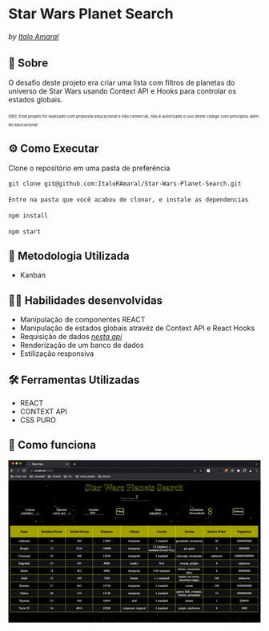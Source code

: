 # Star Wars Planet Search
###### by _[Italo Amaral](https://www.linkedin.com/in/italo-rockenbach-594082132/)_

## :page_with_curl: Sobre
O desafio deste projeto era criar uma lista com filtros de planetas do universo de Star Wars usando Context API e Hooks para controlar os estados globais.

<span style="font-size:8px">OBS: Este projeto foi realizado com proposta educacional e não comercial, não é autorizado o uso deste código com principios além do educacional</span>

## ⚙️ Como Executar
Clone o repositório em uma pasta de preferência

```
git clone git@github.com:ItaloRAmaral/Star-Wars-Planet-Search.git

Entre na pasta que você acabou de clonar, e instale as dependencias

npm install

npm start
```

## :memo: Metodologia Utilizada

* Kanban

## :man_technologist: Habilidades desenvolvidas

* Manipulação de componentes REACT
* Manipulação de estados globais atravéz de Context API e React Hooks
* Requisição de dados _[nesta api](https://swapi-trybe.herokuapp.com/api/planets/)_
* Renderização de um banco de dados
* Estilização responsiva

## :hammer_and_wrench: Ferramentas Utilizadas


* REACT
* CONTEXT API
* CSS PURO

## :iphone: Como funciona
<img src="./starWarsHowItWorks.gif" />
